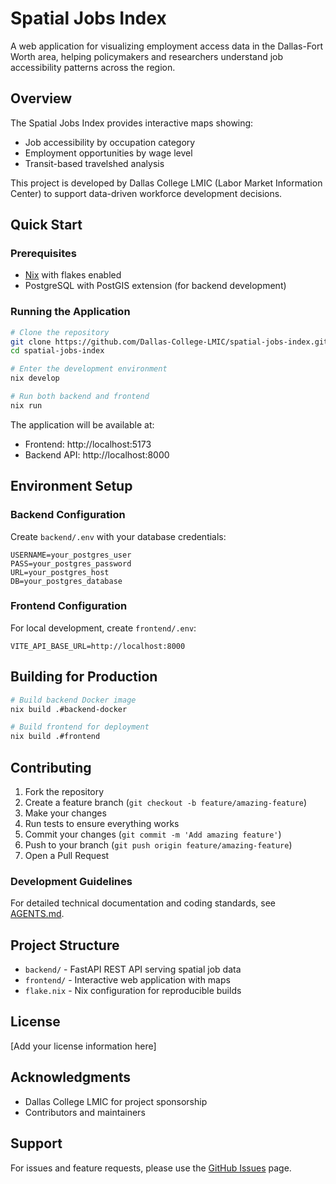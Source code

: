 # Spatial Jobs Index

A web application for visualizing employment access data in the Dallas-Fort Worth area, helping policymakers and researchers understand job accessibility patterns across the region.

## Overview

The Spatial Jobs Index provides interactive maps showing:
- Job accessibility by occupation category
- Employment opportunities by wage level
- Transit-based travelshed analysis

This project is developed by Dallas College LMIC (Labor Market Information Center) to support data-driven workforce development decisions.

## Quick Start

### Prerequisites

- [Nix](https://nixos.org/download.html) with flakes enabled
- PostgreSQL with PostGIS extension (for backend development)

### Running the Application

```bash
# Clone the repository
git clone https://github.com/Dallas-College-LMIC/spatial-jobs-index.git
cd spatial-jobs-index

# Enter the development environment
nix develop

# Run both backend and frontend
nix run
```

The application will be available at:
- Frontend: http://localhost:5173
- Backend API: http://localhost:8000

## Environment Setup

### Backend Configuration
Create `backend/.env` with your database credentials:
```
USERNAME=your_postgres_user
PASS=your_postgres_password
URL=your_postgres_host
DB=your_postgres_database
```

### Frontend Configuration
For local development, create `frontend/.env`:
```
VITE_API_BASE_URL=http://localhost:8000
```

## Building for Production

```bash
# Build backend Docker image
nix build .#backend-docker

# Build frontend for deployment
nix build .#frontend
```

## Contributing

1. Fork the repository
2. Create a feature branch (`git checkout -b feature/amazing-feature`)
3. Make your changes
4. Run tests to ensure everything works
5. Commit your changes (`git commit -m 'Add amazing feature'`)
6. Push to your branch (`git push origin feature/amazing-feature`)
7. Open a Pull Request

### Development Guidelines

For detailed technical documentation and coding standards, see [AGENTS.md](./AGENTS.md).

## Project Structure

- `backend/` - FastAPI REST API serving spatial job data
- `frontend/` - Interactive web application with maps
- `flake.nix` - Nix configuration for reproducible builds

## License

[Add your license information here]

## Acknowledgments

- Dallas College LMIC for project sponsorship
- Contributors and maintainers

## Support

For issues and feature requests, please use the [GitHub Issues](https://github.com/Dallas-College-LMIC/spatial-jobs-index/issues) page.
